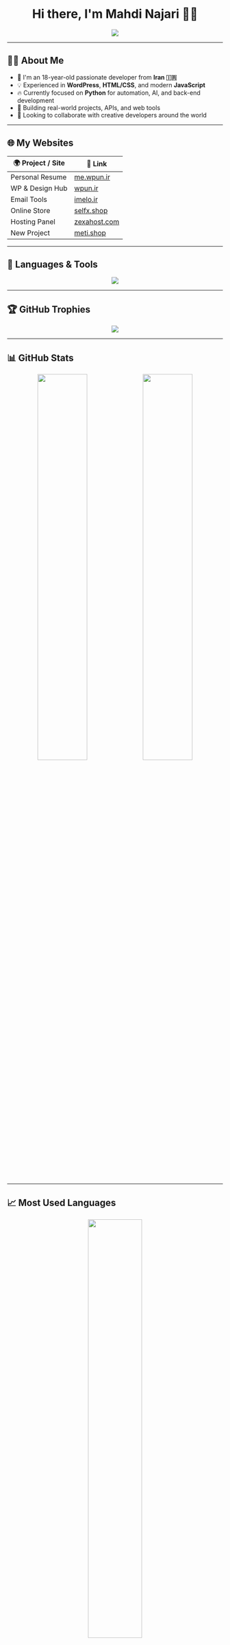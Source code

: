 <h1 align="center">Hi there, I'm Mahdi Najari 👨‍💻</h1>

<p align="center">
  <img src="https://readme-typing-svg.herokuapp.com?font=Fira+Code&size=22&pause=1000&center=true&width=435&lines=Python+Developer+%F0%9F%90%8D;Web+Designer+%F0%9F%8C%90;Open+Source+Lover+%E2%9D%A4%EF%B8%8F;Always+Learning+%F0%9F%93%96" />
</p>

---

## 👨‍💻 About Me

- 🔭 I'm an 18-year-old passionate developer from **Iran 🇮🇷**
- 💡 Experienced in **WordPress**, **HTML/CSS**, and modern **JavaScript**
- 🔥 Currently focused on **Python** for automation, AI, and back-end development
- 🚀 Building real-world projects, APIs, and web tools
- 🤝 Looking to collaborate with creative developers around the world

---

## 🌐 My Websites

| 🌍 Project / Site | 🔗 Link |
|------------------|--------|
| Personal Resume | [me.wpun.ir](http://me.wpun.ir) |
| WP & Design Hub | [wpun.ir](http://wpun.ir) |
| Email Tools | [imelo.ir](http://imelo.ir) |
| Online Store | [selfx.shop](http://selfx.shop) |
| Hosting Panel | [zexahost.com](https://zexahost.com) |
| New Project | [meti.shop](http://meti.shop) |

---

## 🧠 Languages & Tools

<p align="center">
  <img src="https://skillicons.dev/icons?i=python,js,html,css,wordpress,bootstrap,git,vscode,figma,nodejs" />
</p>

---

## 🏆 GitHub Trophies

<p align="center">
  <img src="https://github-profile-trophy.vercel.app/?username=MetiNaj&theme=radical&margin-w=10&margin-h=10&no-bg=true" />
</p>

---

## 📊 GitHub Stats

<p align="center">
  <img src="https://github-readme-stats.vercel.app/api?username=MetiNaj&show_icons=true&theme=radical" width="48%" />
  <img src="https://github-readme-streak-stats.herokuapp.com/?user=MetiNaj&theme=radical" width="48%" />
</p>

---

## 📈 Most Used Languages

<p align="center">
  <img src="https://github-readme-stats.vercel.app/api/top-langs/?username=MetiNaj&layout=compact&theme=radical" width="50%" />
</p>

---

## 🔗 Connect With Me

<p align="center">
  <a href="https://www.linkedin.com/in/mahdi-najari-918301221" target="_blank">
    <img src="https://img.shields.io/badge/-LinkedIn-blue?style=for-the-badge&logo=linkedin&logoColor=white" />
  </a>
  <a href="https://github.com/MetiNaj" target="_blank">
    <img src="https://img.shields.io/badge/-GitHub-181717?style=for-the-badge&logo=github&logoColor=white" />
  </a>
  <a href="mailto:mahdi@wpun.ir" target="_blank">
    <img src="https://img.shields.io/badge/-Email-D14836?style=for-the-badge&logo=gmail&logoColor=white" />
  </a>
</p>

---

## ☕ Fun Fact

> "من از بچگی همیشه چیز می‌ساختم، نه اینکه فقط از چیزای آماده استفاده کنم. این همون چیزیه که باعث شد عاشق برنامه‌نویسی بشم!" 🚀

---

<h4 align="center">✨ Keep Learning • Keep Creating • Keep Growing ✨</h4>
